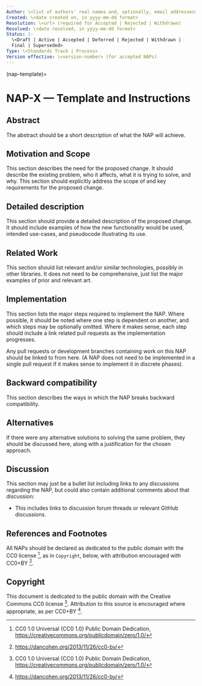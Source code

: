 ```yaml
---
Author: \<list of authors' real names and, optionally, email addresses>
Created: \<date created on, in yyyy-mm-dd format>
Resolution: \<url> (required for Accepted | Rejected | Withdrawn)
Resolved: \<date resolved, in yyyy-mm-dd format>
Status: |-
  \<Draft | Active | Accepted | Deferred | Rejected | Withdrawn |
  Final | Superseded>
Type: \<Standards Track | Process>
Version effective: \<version-number> (for accepted NAPs)
---
```


(nap-template)=

# NAP-X — Template and Instructions

## Abstract

The abstract should be a short description of what the NAP will achieve.

## Motivation and Scope

This section describes the need for the proposed change. It should describe
the existing problem, who it affects, what it is trying to solve, and why.
This section should explicitly address the scope of and key requirements
for the proposed change.

## Detailed description

This section should provide a detailed description of the proposed change. It
should include examples of how the new functionality would be used, intended
use-cases, and pseudocode illustrating its use.

## Related Work

This section should list relevant and/or similar technologies, possibly in
other libraries. It does not need to be comprehensive, just list the major
examples of prior and relevant art.

## Implementation

This section lists the major steps required to implement the NAP. Where
possible, it should be noted where one step is dependent on another, and which
steps may be optionally omitted. Where it makes sense, each step should
include a link related pull requests as the implementation progresses.

Any pull requests or development branches containing work on this NAP
should be linked to from here. (A NAP does not need to be implemented in a
single pull request if it makes sense to implement it in discrete phases).

## Backward compatibility

This section describes the ways in which the NAP breaks backward
compatibility.

## Alternatives

If there were any alternative solutions to solving the same problem, they
should be discussed here, along with a justification for the chosen
approach.

## Discussion

This section may just be a bullet list including links to any discussions
regarding the NAP, but could also contain additional comments about that
discussion:

- This includes links to discussion forum threads or relevant GitHub discussions.

## References and Footnotes

All NAPs should be declared as dedicated to the public domain with the CC0
license [^id3], as in `Copyright`, below, with attribution encouraged with
CC0+BY [^id4].

[^id3]: CC0 1.0 Universal (CC0 1.0) Public Domain Dedication,
    <https://creativecommons.org/publicdomain/zero/1.0/>

[^id4]: <https://dancohen.org/2013/11/26/cc0-by/>

## Copyright

This document is dedicated to the public domain with the Creative Commons CC0
license [^id3]. Attribution to this source is encouraged where appropriate, as per
CC0+BY [^id4].
